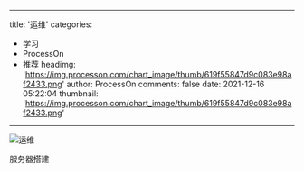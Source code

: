 
---
title: '运维'
categories: 
 - 学习
 - ProcessOn
 - 推荐
headimg: 'https://img.processon.com/chart_image/thumb/619f55847d9c083e98af2433.png'
author: ProcessOn
comments: false
date: 2021-12-16 05:22:04
thumbnail: 'https://img.processon.com/chart_image/thumb/619f55847d9c083e98af2433.png'
---

<div>   
<img class="thumb" alt="运维" src="https://img.processon.com/chart_image/thumb/619f55847d9c083e98af2433.png" referrerpolicy="no-referrer">
<p>服务器搭建</p>  
</div>
            